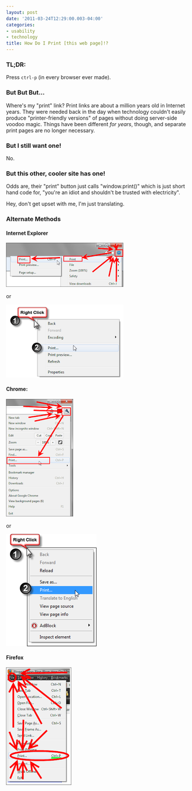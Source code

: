 ```yaml
---
layout: post
date: '2011-03-24T12:29:00.003-04:00'
categories:
- usability
- technology
title: How Do I Print [this web page]!?
---
```


### TL;DR:

Press `ctrl-p` (in every browser ever made).

### But But But...

Where's my "print" link? Print links are about a million years old in Internet years. They were needed back in the day when technology couldn't easily produce "printer-friendly versions" of pages without doing server-side voodoo magic. Things have been different *for years*, though, and separate print pages are no longer necessary. 

### But I still want one!

No.

### But this other, cooler site has one!

Odds are, their "print" button just calls "window.print()" which is just short hand code for, "you're an idiot and shouldn't be trusted with electricity".

Hey, don't get upset with me, I'm just translating.

### Alternate Methods

#### Internet Explorer

![ie-file-print.png](/assets/2011/ie-file-print.png)

or

![ie-right-click.png](/assets/2011/ie-right-click.png)

#### Chrome:

![chrome-file-print.png](/assets/2011/chrome-file-print.png)

or

![chrome-right-click.png](/assets/2011/chrome-right-click.png)

#### Firefox

![firefox-file-print.png](/assets/2011/firefox-file-print.png)
